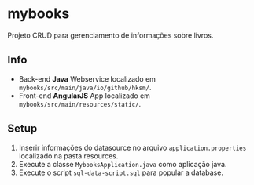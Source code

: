# mybooks

Projeto CRUD para gerenciamento de informações sobre livros.

## Info

- Back-end **Java** Webservice localizado em `mybooks/src/main/java/io/github/hksm/`.  
- Front-end **AngularJS** App localizado em `mybooks/src/main/resources/static/`.

## Setup

1. Inserir informações do datasource no arquivo `application.properties` localizado na pasta resources.
2. Execute a classe `MybooksApplication.java` como aplicação java.
3. Execute o script `sql-data-script.sql` para popular a database.
